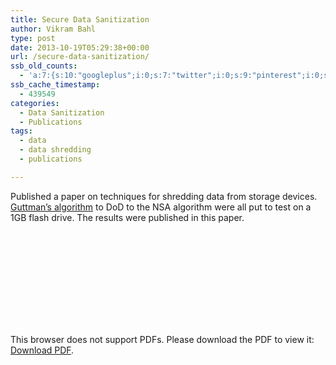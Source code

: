 ```yaml
---
title: Secure Data Sanitization
author: Vikram Bahl
type: post
date: 2013-10-19T05:29:38+00:00
url: /secure-data-sanitization/
ssb_old_counts:
  - 'a:7:{s:10:"googleplus";i:0;s:7:"twitter";i:0;s:9:"pinterest";i:0;s:7:"fbshare";i:0;s:8:"linkedin";i:0;s:6:"reddit";i:0;s:6:"tumblr";i:0;}'
ssb_cache_timestamp:
  - 439549
categories:
  - Data Sanitization
  - Publications
tags:
  - data
  - data shredding
  - publications

---
```

Published a paper on techniques for shredding data from storage devices. [Guttman&#8217;s algorithm](https://en.wikipedia.org/wiki/Gutmann_method) to DoD to the NSA algorithm were all put to test on a 1GB flash drive. The results were published in this paper.

<object data="/pdfs/Secure-Data-Sanitization.pdf" type="application/pdf" width="100%" height="700px">
    <embed src="http://yoursite.com/the.pdf">
        <p>This browser does not support PDFs. Please download the PDF to view it: <a href="/pdfs/Secure-Data-Sanitization.pdf">Download PDF</a>.</p>
    </embed>
</object>
